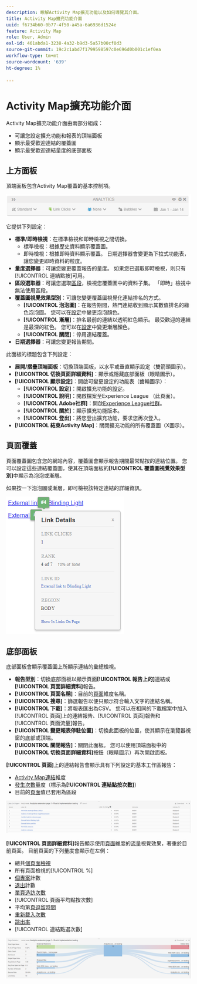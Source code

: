 ```yaml
---
description: 瞭解Activity Map擴充功能以及如何導覽其介面。
title: Activity Map擴充功能介面
uuid: f6734b60-0b77-4f50-a45a-6a6936d1524e
feature: Activity Map
role: User, Admin
exl-id: 461abda1-3238-4a32-b9d3-5a57b00cf0d3
source-git-commit: 19c2c1abd7f1799598597c0e696d0b001c1ef0ea
workflow-type: tm+mt
source-wordcount: '639'
ht-degree: 1%

---
```


# Activity Map擴充功能介面

Activity Map擴充功能介面由兩部分組成：

* 可讓您設定擴充功能和報表的頂端面板
* 顯示最受歡迎連結的覆蓋圖
* 顯示最受歡迎連結量度的底部面板

## 上方面板

頂端面板包含Activity Map覆蓋的基本控制項。

![覆蓋](../assets/overlay.png)

它提供下列設定：

* **標準/即時檢視**：在標準檢視和即時檢視之間切換。
   * 標準檢視：根據歷史資料顯示覆蓋圖。
   * 即時檢視：根據即時資料顯示覆蓋。 日期選擇器會變更為下拉式功能表，讓您變更即時資料的粒度。
* **量度選擇器**：可讓您變更覆蓋報告的量度。 如果您已選取即時檢視，則只有[!UICONTROL 連結點按]可用。
* **區段選取器**：可讓您選取[區段](/help/components/segmentation/seg-overview.md)，檢視您覆蓋圖中的資料子集。 「即時」檢視中無法使用區段。
* **覆蓋圖視覺效果型別**：可讓您變更覆蓋圖視覺化連結排名的方式。
   * **[!UICONTROL 泡泡圖]**：在報告期間，熱門連結收到顯示其數值排名的綠色泡泡圖。 您可以在[設定](settings.md)中變更泡泡顏色。
   * **[!UICONTROL 漸層]**：排名最前的連結以透明紅色顯示。 最受歡迎的連結是最深的紅色。 您可以在[設定](settings.md)中變更漸層顏色。
   * **[!UICONTROL 關閉]**：停用連結覆蓋。
* **日期選擇器**：可讓您變更報告期間。

此面板的標題包含下列設定：

* **展開/摺疊頂端面板**：切換頂端面板，以水平或垂直顯示設定（雙箭頭圖示）。
* **[!UICONTROL 切換頁面詳細資料]**：顯示或隱藏底部面板（眼睛圖示）。
* **[!UICONTROL 顯示設定]**：開啟可變更設定的功能表（齒輪圖示）：
   * **[!UICONTROL 設定]**：開啟擴充功能的[設定](settings.md)。
   * **[!UICONTROL 說明]**：開啟檔案至Experience League （此頁面）。
   * **[!UICONTROL Adobe社群]**：開啟[Experience League社群](https://experienceleaguecommunities.adobe.com/)。
   * **[!UICONTROL 關於]**：顯示擴充功能版本。
   * **[!UICONTROL 登出]**：將您登出擴充功能，要求您再次登入。
* **[!UICONTROL 結束Activity Map]**：關閉擴充功能的所有覆蓋圖（X圖示）。

## 頁面覆蓋

頁面覆蓋圖包含您的網站內容，覆蓋圖會顯示報告期間最常點按的連結位置。 您可以設定這些連結覆蓋圖，使其在頂端面板的&#x200B;**[!UICONTROL 覆蓋圖視覺效果型別]**&#x200B;中顯示為泡泡或漸層。

如果按一下泡泡圖或漸層，即可檢視該特定連結的詳細資訊。

![連結泡泡](../assets/link-bubble.png)

## 底部面板

底部面板會顯示覆蓋圖上所顯示連結的彙總檢視。

* **報告型別**：切換底部面板以顯示頁面&#x200B;**[!UICONTROL 報告上的]**&#x200B;連結或&#x200B;**[!UICONTROL 頁面詳細資料]**&#x200B;報告。
* **[!UICONTROL 頁面名稱]**：目前的[頁面](/help/components/dimensions/page.md)維度名稱。
* **[!UICONTROL 搜尋]**：篩選報告以便只顯示符合輸入文字的連結名稱。
* **[!UICONTROL 下載]**：將報表匯出為CSV。 您可以在相同的下載檔案中加入[!UICONTROL 頁面]上的連結報告、[!UICONTROL 頁面]報告和[!UICONTROL 頁面流量]報告。
* **[!UICONTROL 變更報表停駐位置]**：切換此面板的位置，使其顯示在瀏覽器視窗的底部或頂端。
* **[!UICONTROL 關閉報告]**：關閉此面板。 您可以使用頂端面板中的&#x200B;**[!UICONTROL 切換頁面詳細資料]**&#x200B;按鈕（眼睛圖示）再次開啟面板。

**[!UICONTROL 頁面]**&#x200B;上的連結報告會顯示具有下列設定的基本工作區報告：

* [Activity Map連結](/help/components/dimensions/activity-map-link.md)維度
* [發生次數](/help/components/metrics/occurrences.md)量度（標示為&#x200B;**[!UICONTROL 連結點按次數]**）
* 目前的[頁面](/help/components/dimensions/page.md)值已套用為區段

![頁面面板上的連結](../assets/links-on-page.png)

**[!UICONTROL 頁面詳細資料]**&#x200B;報告顯示使用[頁面](/help/analyze/analysis-workspace/visualizations/c-flow/flow.md)維度的[流量](/help/components/dimensions/page.md)視覺效果，著重於目前頁面。 目前頁面的下列量度會顯示在左側：

* 總共[個頁面檢視](/help/components/metrics/page-views.md)
* 所有頁面檢視的[!UICONTROL %]
* [個專案](/help/components/metrics/entries.md)計數
* [退出](/help/components/metrics/exits.md)計數
* [單頁造訪次數](/help/components/metrics/single-page-visits.md)
* [!UICONTROL 頁面平均點按次數]
* 平均第[頁逗留時間](/help/components/metrics/time-spent.md)
* [重新載入次數](/help/components/metrics/reloads.md)
* [跳出率](/help/components/metrics/bounce-rate.md)
* [!UICONTROL 連結點選次數]

![頁面細節](../assets/page-details.png)
